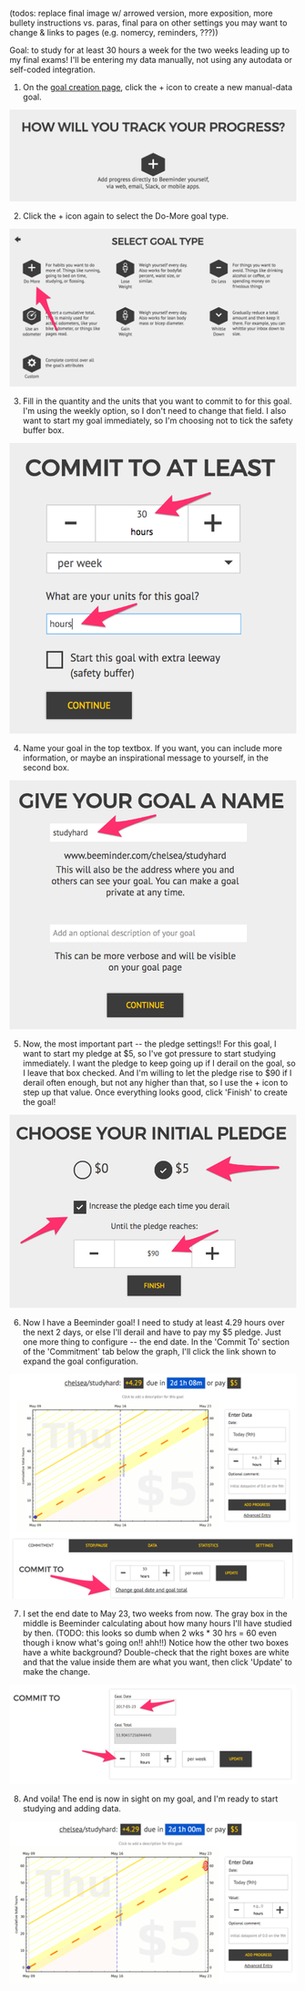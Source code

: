 (todos: replace final image w/ arrowed version, more exposition, more bullety instructions vs. paras, final para on other settings you may want to change & links to pages (e.g. nomercy, reminders, ???))


Goal: to study for at least 30 hours a week for the two weeks leading up to my final exams!  I'll be entering my data manually, not using any autodata or self-coded integration.

1) On the [goal creation page](https://www.beeminder.com/new), click the + icon to create a new manual-data goal.

![plus-sign](new-manual-goal.png)

2) Click the + icon again to select the Do-More goal type.

![do-more](sff-do-more-goal.png)

3) Fill in the quantity and the units that you want to commit to for this goal.  I'm using the weekly option, so I don't need to change that field.  I also want to start my goal immediately, so I'm choosing not to tick the safety buffer box.

![do-more-details](sff-do-more-details.png)

4) Name your goal in the top textbox.  If you want, you can include more information, or maybe an inspirational message to yourself, in the second box.

![name](sff-goal-name.png)

5) Now, the most important part -- the pledge settings!!  For this goal, I want to start my pledge at $5, so I've got pressure to start studying immediately.  I want the pledge to keep going up if I derail on the goal, so I leave that box checked.  And I'm willing to let the pledge rise to $90 if I derail often enough, but not any higher than that, so I use the + icon to step up that value.  Once everything looks good, click 'Finish' to create the goal!

![pledge](sff-pledge-settings.png)

6) Now I have a Beeminder goal!  I need to study at least 4.29 hours over the next 2 days, or else I'll derail and have to pay my $5 pledge.  Just one more thing to configure -- the end date.  In the 'Commit To' section of the 'Commitment' tab below the graph, I'll click the link shown to expand the goal configuration.

![new-goal](sff-goal-start.png)

7) I set the end date to May 23, two weeks from now.  The gray box in the middle is Beeminder calculating about how many hours I'll have studied by then.  (TODO: this looks so dumb when 2 wks * 30 hrs = 60 even though i know what's going on!! ahh!!)  Notice how the other two boxes have a white background?  Double-check that the right boxes are white and that the value inside them are what you want, then click 'Update' to make the change.

![goal-date](sff-change-goal-date.png)

8) And voila!  The end is now in sight on my goal, and I'm ready to start studying and adding data.  

![final-status](sff-final-goal.png)
